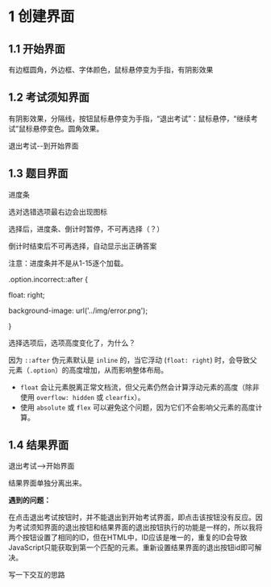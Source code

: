 # 1 创建界面

## 1.1 开始界面

有边框圆角，外边框、字体颜色，鼠标悬停变为手指，有阴影效果



## 1.2 考试须知界面

有阴影效果，分隔线，按钮鼠标悬停变为手指，“退出考试”：鼠标悬停，“继续考试”鼠标悬停变色。圆角效果。



退出考试--到开始界面



## 1.3 题目界面

进度条

选对选错选项最右边会出现图标

选择后，进度条、倒计时暂停，不可再选择（？）

倒计时结束后不可再选择，自动显示出正确答案

注意：进度条并不是从1-15逐个加载。



.option.incorrect::after {

  float: right;

  background-image: url('../img/error.png');

}

选择选项后，选项高度变化了，为什么？

因为 `::after` 伪元素默认是 `inline` 的，当它浮动 (`float: right`) 时，会导致父元素（`.option`）的高度增加，从而影响整体布局。

- `float` 会让元素脱离正常文档流，但父元素仍然会计算浮动元素的高度（除非使用 `overflow: hidden` 或 `clearfix`）。
- 使用 `absolute` 或 `flex` 可以避免这个问题，因为它们不会影响父元素的高度计算。

## 1.4 结果界面

退出考试-->开始界面

结果界面单独分离出来。

**遇到的问题：**

在点击退出考试按钮时，并不能退出到开始考试界面，即点击该按钮没有反应。因为考试须知界面的退出按钮和结果界面的退出按钮执行的功能是一样的，所以我将两个按钮设置了相同的ID，但在HTML中，ID应该是唯一的，重复的ID会导致JavaScript只能获取到第一个匹配的元素。重新设置结果界面的退出按钮id即可解决。



写一下交互的思路
